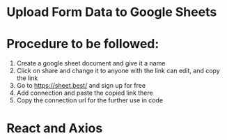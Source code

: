 # Upload Form Data to Google Sheets

# Procedure to be followed:
  1. Create a google sheet document and give it a name
  2. Click on share and change it to anyone with the link can edit, and copy the link
  3. Go to https://sheet.best/ and sign up for free
  4. Add connection and paste the copied link there
  5. Copy the connection url for the further use in code

# React and Axios 





